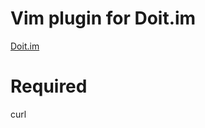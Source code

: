 
Vim plugin for Doit.im
======================

[Doit.im](https://www.doit.im/)

Required
========
curl
